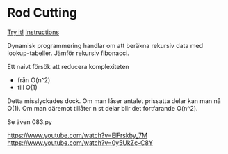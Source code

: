 # Rod Cutting

[Try it!](https://christernilsson.github.io/Lab/2018/083-RodCutting)
[Instructions](https://github.com/ChristerNilsson/Lab/tree/master/2018/084-RodCuttingInstructions#rod-cutting-instructions)

Dynamisk programmering handlar om att beräkna rekursiv data med lookup-tabeller. Jämför rekursiv fibonacci. 

Ett naivt försök att reducera komplexiteten
* från O(n^2) 
* till O(1)

Detta misslyckades dock. Om man låser antalet prissatta delar kan man nå O(1). Om man däremot tillåter n st delar blir det fortfarande O(n^2).

Se även 083.py

https://www.youtube.com/watch?v=ElFrskby_7M
https://www.youtube.com/watch?v=0y5UkZc-C8Y
